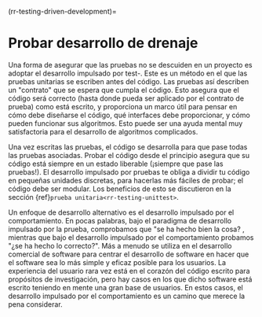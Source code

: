 (rr-testing-driven-development)=
# Probar desarrollo de drenaje

Una forma de asegurar que las pruebas no se descuiden en un proyecto es adoptar el desarrollo impulsado por test-. Este es un método en el que las pruebas unitarias se escriben antes del código. Las pruebas así describen un "contrato" que se espera que cumpla el código. Esto asegura que el código será correcto (hasta donde pueda ser aplicado por el contrato de prueba) como está escrito, y proporciona un marco útil para pensar en cómo debe diseñarse el código, qué interfaces debe proporcionar, y cómo pueden funcionar sus algoritmos. Esto puede ser una ayuda mental muy satisfactoria para el desarrollo de algoritmos complicados.

Una vez escritas las pruebas, el código se desarrolla para que pase todas las pruebas asociadas. Probar el código desde el principio asegura que su código está siempre en un estado liberable (¡siempre que pase las pruebas!). El desarrollo impulsado por pruebas te obliga a dividir tu código en pequeñas unidades discretas, para hacerlas más fáciles de probar; el código debe ser modular. Los beneficios de esto se discutieron en la sección {ref}`prueba unitaria<rr-testing-unittest>`.

Un enfoque de desarrollo alternativo es el desarrollo impulsado por el comportamiento. En pocas palabras, bajo el paradigma de desarrollo impulsado por la prueba, comprobamos que "se ha hecho bien la cosa? , mientras que bajo el desarrollo impulsado por el comportamiento probamos "¿se ha hecho lo correcto?". Más a menudo se utiliza en el desarrollo comercial de software para centrar el desarrollo de software en hacer que el software sea lo más simple y eficaz posible para los usuarios. La experiencia del usuario rara vez está en el corazón del código escrito para propósitos de investigación, pero hay casos en los que dicho software está escrito teniendo en mente una gran base de usuarios. En estos casos, el desarrollo impulsado por el comportamiento es un camino que merece la pena considerar.
